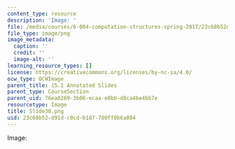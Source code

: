 ```yaml
---
content_type: resource
description: 'Image: '
file: /media/courses/6-004-computation-structures-spring-2017/23c68b52d91dc0cdb187780ff0b6a804_Slide30.png
file_type: image/png
image_metadata:
  caption: ''
  credit: ''
  image-alt: ''
learning_resource_types: []
license: https://creativecommons.org/licenses/by-nc-sa/4.0/
ocw_type: OCWImage
parent_title: 15.1 Annotated Slides
parent_type: CourseSection
parent_uid: 76ea0269-3b06-ecaa-e0bb-d8ca4be4bb7e
resourcetype: Image
title: Slide30.png
uid: 23c68b52-d91d-c0cd-b187-780ff0b6a804
---
```

Image: 